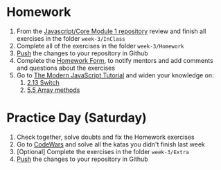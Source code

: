 # Homework

1. From the [Javascript/Core Module 1 repository](https://github.com/Migracode-Barcelona/exercises-js1) review and finish all exercises in the folder `week-3/InClass`
2. Complete all of the exercises in the folder `week-3/Homework`
3. [Push](/others/git.html#commit-and-push-your-changes-to-github) the changes to your repository in Github
4. Complete the [Homework Form](https://form.jotformeu.com/93377027809365), to notify mentors and add comments and questions about the exercises
5. Go to [The Modern JavaScript Tutorial](https://javascript.info) and widen your knowledge on:
    1. [2.13 Switch](https://javascript.info/switch)
    1. [5.5 Array methods](https://javascript.info/array-methods)

# Practice Day (Saturday)

1. Check together, solve doubts and fix the Homework exercises
2. Go to [CodeWars](https://codewars.com) and solve all the katas you didn't finish last week
3. [Optional] Complete the exercises in the folder `week-3/Extra`
4. [Push](/others/git.html#commit-and-push-your-changes-to-github) the changes to your repository in Github
